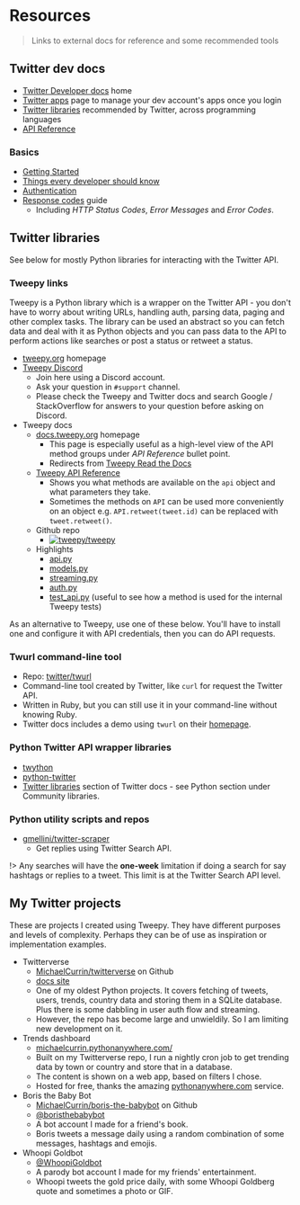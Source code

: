 # Resources
> Links to external docs for reference and some recommended tools


## Twitter dev docs

- [Twitter Developer docs](https://developer.twitter.com/en/docs) home
- [Twitter apps](https://developer.twitter.com/en/apps) page to manage your dev account's apps once you login
- [Twitter libraries](https://developer.twitter.com/en/docs/developer-utilities/twitter-libraries) recommended by Twitter, across programming languages
- [API Reference](https://developer.twitter.com/en/docs/api-reference-index)

### Basics

- [Getting Started](https://developer.twitter.com/en/docs/basics/getting-started)
- [Things every developer should know](https://developer.twitter.com/en/docs/basics/things-every-developer-should-know)
- [Authentication](https://developer.twitter.com/en/docs/basics/authentication/overview)
- [Response codes](https://developer.twitter.com/en/docs/basics/response-codes) guide
    - Including _HTTP Status Codes_, _Error Messages_ and _Error Codes_.


## Twitter libraries

See below for mostly Python libraries for interacting with the Twitter API.

### Tweepy links

Tweepy is a Python library which is a wrapper on the Twitter API - you don't have to worry about writing URLs, handling auth, parsing data, paging and other complex tasks. The library can be used an abstract so you can fetch data and deal with it as Python objects and you can pass data to the API to perform actions like searches or post a status or retweet a status.

- [tweepy.org](https://www.tweepy.org/) homepage
- [Tweepy Discord](https://discord.gg/bJvqnhg)
    - Join here using a Discord account.
    - Ask your question in `#support` channel. 
    - Please check the Tweepy and Twitter docs and search Google / StackOverflow for answers to your question before asking on Discord.
- Tweepy docs
    - [docs.tweepy.org](https://docs.tweepy.org/en/latest/) homepage
        - This page is especially useful as a high-level view of the API method groups under _API Reference_ bullet point.
        - Redirects from [Tweepy Read the Docs](http://tweepy.readthedocs.org/)
    - [Tweepy API Reference](http://docs.tweepy.org/en/latest/api.html)
        - Shows you what methods are available on the `api` object and what parameters they take.
        - Sometimes the methods on `API` can be used more conveniently on an object e.g. `API.retweet(tweet.id)` can be replaced with `tweet.retweet()`.
    - Github repo
        - [![tweepy/tweepy](https://img.shields.io/github/stars/tweepy/tweepy?style=social)](https://github.com/tweepy/tweepy)
    - Highlights
        - [api.py](https://github.com/tweepy/tweepy/blob/master/tweepy/api.py)
        - [models.py](https://github.com/tweepy/tweepy/blob/master/tweepy/models.py)
        - [streaming.py](https://github.com/tweepy/tweepy/blob/master/tweepy/streaming.py)
        - [auth.py](https://github.com/tweepy/tweepy/blob/master/tweepy/auth.py)
        - [test_api.py](https://github.com/tweepy/tweepy/blob/master/tests/test_api.py) (useful to see how a method is used for the internal Tweepy tests)


As an alternative to Tweepy, use one of these below. You'll have to install one and configure it with API credentials, then you can do API requests.


### Twurl command-line tool

- Repo: [twitter/twurl](https://github.com/twitter/twurl)
- Command-line tool created by Twitter, like `curl` for request the Twitter API.
- Written in Ruby, but you can still use it in your command-line without knowing Ruby.
- Twitter docs includes a demo using `twurl` on their [homepage](https://developer.twitter.com/en).


### Python Twitter API wrapper libraries

- [twython](https://twython.readthedocs.io/en/latest/)
- [python-twitter](https://python-twitter.readthedocs.io/en/latest/)
- [Twitter libraries](https://developer.twitter.com/en/docs/developer-utilities/twitter-libraries) section of Twitter docs - see Python section under Community libraries.

### Python utility scripts and repos

- [gmellini/twitter-scraper](https://github.com/gmellini/twitter-scraper)
    - Get replies using Twitter Search API.

!> Any searches will have the **one-week** limitation if doing a search for say hashtags or replies to a tweet. This limit is at the Twitter Search API level.


## My Twitter projects

These are projects I created using Tweepy. They have different purposes and levels of complexity. Perhaps they can be of use as inspiration or implementation examples.


- Twitterverse
    - [MichaelCurrin/twitterverse](https://github.com/MichaelCurrin/twitterverse) on Github
    - [docs site](https://michaelcurrin.github.io/twitterverse/)
    - One of my oldest Python projects. It covers fetching of tweets, users, trends, country data and storing them in a SQLite database. Plus there is some dabbling in user auth flow and streaming.
    - However, the repo has become large and unwieldily. So I am limiting new development on it.
- Trends dashboard
    - [michaelcurrin.pythonanywhere.com/](https://michaelcurrin.pythonanywhere.com/)
    - Built on my Twitterverse repo, I run a nightly cron job to get trending data by town or country and store that in a database.
    - The content is shown on a web app, based on filters I chose.
    - Hosted for free, thanks the amazing [pythonanywhere.com](https://pythonanywhere.com/) service.
- Boris the Baby Bot
    - [MichaelCurrin/boris-the-babybot](https://github.com/MichaelCurrin/boris-the-babybot) on Github
    - [@boristhebabybot](https://twitter.com/boristhebabybot)
    - A bot account I made for a friend's book.
    - Boris tweets a message daily using a random combination of some messages, hashtags and emojis.
- Whoopi Goldbot
    - [@WhoopiGoldbot](https://twitter.com/WhoopiGoldbot)
    - A parody bot account I made for my friends' entertainment.
    - Whoopi tweets the gold price daily, with some Whoopi Goldberg quote and sometimes a photo or GIF.
